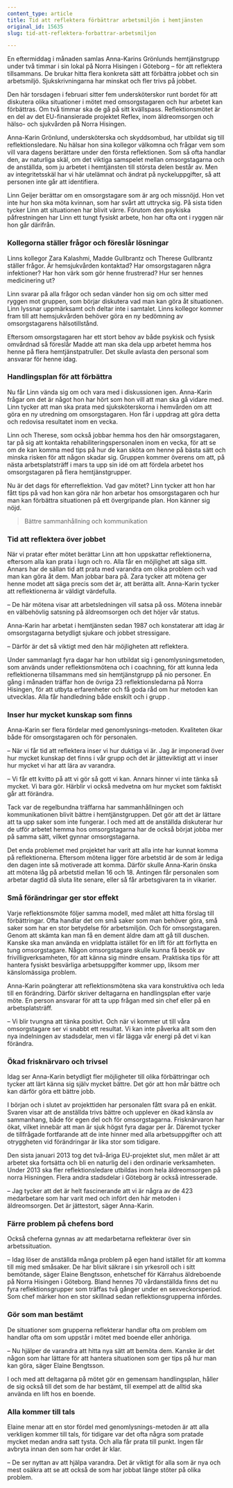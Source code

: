 ```yaml
---
content_type: article
title: Tid att reflektera förbättrar arbetsmiljön i hemtjänsten
original_id: 15635
slug: tid-att-reflektera-forbattrar-arbetsmiljon

---
```


En eftermiddag i månaden samlas Anna-Karins Grönlunds hemtjänstgrupp under två timmar i sin lokal på Norra Hisingen i Göteborg – för att reflektera tillsammans. De brukar hitta flera konkreta sätt att förbättra jobbet och sin arbetsmiljö. Sjukskrivningarna har minskat och fler trivs på jobbet.

Den här torsdagen i februari sitter fem undersköterskor runt bordet för att diskutera olika situationer i mötet med omsorgstagaren och hur arbetet kan förbättras. Om två timmar ska de gå på sitt kvällspass. Reflektionsmötet är en del av det EU-finansierade projektet Reflex, inom äldreomsorgen och hälso- och sjukvården på Norra Hisingen.

Anna-Karin Grönlund, undersköterska och skyddsombud, har utbildat sig till reflektionsledare. Nu hälsar hon sina kollegor välkomna och frågar vem som vill vara dagens berättare under den första reflektionen. Som så ofta handlar den, av naturliga skäl, om det viktiga samspelet mellan omsorgstagarna och de anställda, som ju arbetet i hemtjänsten till största delen består av. Men av integritetsskäl har vi här utelämnat och ändrat på nyckeluppgifter, så att personen inte går att identifiera.

Linn Geijer berättar om en omsorgstagare som är arg och missnöjd. Hon vet inte hur hon ska möta kvinnan, som har svårt att uttrycka sig. På sista tiden tycker Linn att situationen har blivit värre. Förutom den psykiska påfrestningen har Linn ett tungt fysiskt arbete, hon har ofta ont i ryggen när hon går därifrån.

### Kollegorna ställer frågor och föreslår lösningar

Linns kollegor Zara Kalashmi, Madde Gullbrantz och Therese Gullbrantz ställer frågor. Är hemsjukvården kontaktad? Har omsorgstagaren några infektioner? Har hon värk som gör henne frustrerad? Hur ser hennes medicinering ut?

Linn svarar på alla frågor och sedan vänder hon sig om och sitter med ryggen mot gruppen, som börjar diskutera vad man kan göra åt situationen. Linn lyssnar uppmärksamt och deltar inte i samtalet. Linns kollegor kommer fram till att hemsjukvården behöver göra en ny bedömning av omsorgstagarens hälsotillstånd.

Eftersom omsorgstagaren har ett stort behov av både psykisk och fysisk omvårdnad så föreslår Madde att man ska dela upp arbetet hemma hos henne på flera hemtjänstpatruller. Det skulle avlasta den personal som ansvarar för henne idag.

### Handlingsplan för att förbättra

Nu får Linn vända sig om och vara med i diskussionen igen. Anna-Karin frågar om det är något hon har hört som hon vill att man ska gå vidare med. Linn tycker att man ska prata med sjuksköterskorna i hemvården om att göra en ny utredning om omsorgstagaren. Hon får i uppdrag att göra detta och redovisa resultatet inom en vecka.

Linn och Therese, som också jobbar hemma hos den här omsorgstagaren, tar på sig att kontakta rehabiliteringspersonalen inom en vecka, för att se om de kan komma med tips på hur de kan sköta om henne på bästa sätt och minska risken för att någon skadar sig. Gruppen kommer överens om att, på nästa arbetsplatsträff i mars ta upp sin idé om att fördela arbetet hos omsorgstagaren på flera hemtjänstgrupper.

Nu är det dags för efterreflektion. Vad gav mötet? Linn tycker att hon har fått tips på vad hon kan göra när hon arbetar hos omsorgstagaren och hur man kan förbättra situationen på ett övergripande plan. Hon känner sig nöjd.

> Bättre sammanhållning och kommunikation

### Tid att reflektera över jobbet

När vi pratar efter mötet berättar Linn att hon uppskattar reflektionerna, eftersom alla kan prata i lugn och ro. Alla får en möjlighet att säga sitt. Annars har de sällan tid att prata med varandra om olika problem och vad man kan göra åt dem. Man jobbar bara på. Zara tycker att mötena ger henne modet att säga precis som det är, att berätta allt. Anna-Karin tycker att reflektionerna är väldigt värdefulla.

– De här mötena visar att arbetsledningen vill satsa på oss. Mötena innebär en välbehövlig satsning på äldreomsorgen och det höjer vår status.

Anna-Karin har arbetat i hemtjänsten sedan 1987 och konstaterar att idag är omsorgstagarna betydligt sjukare och jobbet stressigare.

– Därför är det så viktigt med den här möjligheten att reflektera.

Under sammanlagt fyra dagar har hon utbildat sig i genomlysningsmetoden, som används under reflektionsmötena och i coachning, för att kunna leda reflektionerna tillsammans med sin hemtjänstgrupp på nio personer. En gång i månaden träffar hon de övriga 23 reflektionsledarna på Norra Hisingen, för att utbyta erfarenheter och få goda råd om hur metoden kan utvecklas. Alla får handledning både enskilt och i grupp .

### Inser hur mycket kunskap som finns

Anna-Karin ser flera fördelar med genomlysnings-metoden. Kvaliteten ökar både för omsorgstagaren och för personalen.

– När vi får tid att reflektera inser vi hur duktiga vi är. Jag är imponerad över hur mycket kunskap det finns i vår grupp och det är jätteviktigt att vi inser hur mycket vi har att lära av varandra.

– Vi får ett kvitto på att vi gör så gott vi kan. Annars hinner vi inte tänka så mycket. Vi bara gör. Härblir vi också medvetna om hur mycket som faktiskt går att förändra.

Tack var de regelbundna träffarna har sammanhållningen och kommunikationen blivit bättre i hemtjänstgruppen. Det gör att det är lättare att ta upp saker som inte fungerar. I och med att de anställda diskuterar hur de utför arbetet hemma hos omsorgstagarna har de också börjat jobba mer på samma sätt, vilket gynnar omsorgstagarna.

Det enda problemet med projektet har varit att alla inte har kunnat komma på reflektionerna. Eftersom mötena ligger före arbetstid är de som är lediga den dagen inte så motiverade att komma. Därför skulle Anna-Karin önska att mötena låg på arbetstid mellan 16 och 18. Antingen får personalen som arbetar dagtid då sluta lite senare, eller så får arbetsgivaren ta in vikarier.

### Små förändringar ger stor effekt

Varje reflektionsmöte följer samma modell, med målet att hitta förslag till förbättringar. Ofta handlar det om små saker som man behöver göra, små saker som har en stor betydelse för arbetsmiljön. Och för omsorgstagaren. Genom att skämta kan man få en dement äldre dam att gå till duschen. Kanske ska man använda en vridplatta istället för en lift för att förflytta en tung omsorgstagare. Någon omsorgstagare skulle kunna få besök av frivilligverksamheten, för att känna sig mindre ensam. Praktiska tips för att hantera fysiskt besvärliga arbetsuppgifter kommer upp, liksom mer känslomässiga problem.

Anna-Karin poängterar att reflektionsmötena ska vara konstruktiva och leda till en förändring. Därför skriver deltagarna en handlingsplan efter varje möte. En person ansvarar för att ta upp frågan med sin chef eller på en arbetsplatsträff.

– Vi blir tvungna att tänka positivt. Och när vi kommer ut till våra omsorgstagare ser vi snabbt ett resultat. Vi kan inte påverka allt som den nya indelningen av stadsdelar, men vi får lägga vår energi på det vi kan förändra.

### Ökad frisknärvaro och trivsel

Idag ser Anna-Karin betydligt fler möjligheter till olika förbättringar och tycker att lärt känna sig själv mycket bättre. Det gör att hon mår bättre och kan därför göra ett bättre jobb.

I början och i slutet av projekttiden har personalen fått svara på en enkät. Svaren visar att de anställda trivs bättre och upplever en ökad känsla av sammanhang, både för egen del och för omsorgstagarna. Frisknärvaron har ökat, vilket innebär att man är sjuk högst fyra dagar per år. Däremot tycker de tillfrågade fortfarande att de inte hinner med alla arbetsuppgifter och att otryggheten vid förändringar är lika stor som tidigare.

Den sista januari 2013 tog det två-åriga EU-projektet slut, men målet är att arbetet ska fortsätta och bli en naturlig del i den ordinarie verksamheten. Under 2013 ska fler reflektionsledare utbildas inom hela äldreomsorgen på norra Hisningen. Flera andra stadsdelar i Göteborg är också intresserade.

– Jag tycker att det är helt fascinerande att vi är några av de 423 medarbetare som har varit med och infört den här metoden i äldreomsorgen. Det är jättestort, säger Anna-Karin.

### Färre problem på chefens bord

Också cheferna gynnas av att medarbetarna reflekterar över sin arbetssituation.

– Idag löser de anställda många problem på egen hand istället för att komma till mig med småsaker. De har blivit säkrare i sin yrkesroll och i sitt bemötande, säger Elaine Bengtsson, enhetschef för Kärrahus äldreboende på Norra Hisingen i Göteborg. Bland hennes 70 vårdanställda finns det nu fyra reflektionsgrupper som träffas två gånger under en sexveckorsperiod. Som chef märker hon en stor skillnad sedan reflektionsgrupperna infördes.

### Gör som man bestämt

De situationer som grupperna reflekterar handlar ofta om problem om handlar ofta om som uppstår i mötet med boende eller anhöriga.

– Nu hjälper de varandra att hitta nya sätt att bemöta dem. Kanske är det någon som har lättare för att hantera situationen som ger tips på hur man kan göra, säger Elaine Bengtsson.

I och med att deltagarna på mötet gör en gemensam handlingsplan, håller de sig också till det som de har bestämt, till exempel att de alltid ska använda en lift hos en boende.

### Alla kommer till tals

Elaine menar att en stor fördel med genomlysnings-metoden är att alla verkligen kommer till tals, för tidigare var det ofta några som pratade mycket medan andra satt tysta. Och alla får prata till punkt. Ingen får avbryta innan den som har ordet är klar.

– De ser nyttan av att hjälpa varandra. Det är viktigt för alla som är nya och mest osäkra att se att också de som har jobbat länge stöter på olika problem.

